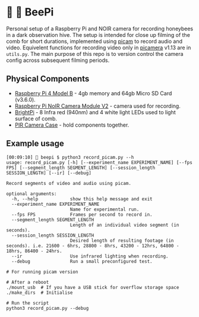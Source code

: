 # 🎥 🐝 BeePi

Personal setup of a Raspberry Pi and NOIR camera for recording honeybees in a dark observation hive. The setup is intended for close up filming of the comb for short durations, implemented using [picam](https://github.com/iizukanao/picam) to record audio and video. Equivelent functions for recording video only in [picamera](https://picamera.readthedocs.io/en/release-1.13/) v1.13 are in `utils.py`. The main purpose of this repo is to version control the camera config across subsequent filming periods.

## Physical Components

- [Raspberry Pi 4 Model B](https://thepihut.com/products/raspberry-pi-4-model-b) - 4gb memory and 64gb Micro SD Card (v3.6.0).
- [Raspberry Pi NoIR Camera Module V2](https://thepihut.com/products/raspberry-pi-noir-camera-module) - camera used for recording.
- [BrightPi](https://uk.pi-supply.com/products/bright-pi-bright-white-ir-camera-light-raspberry-pi) - 8 Infra red (940nm) and 4 white light LEDs used to light surface of comb.
- [PIR Camera Case](https://thepihut.com/products/pir-camera-case-for-raspberry-pi-4-3) - hold components together.

## Example usage

```
[00:09:10] 🚀 beepi $ python3 record_picam.py --h
usage: record_picam.py [-h] [--experiment_name EXPERIMENT_NAME] [--fps FPS] [--segment_length SEGMENT_LENGTH] [--session_length SESSION_LENGTH] [--ir] [--debug]

Record segments of video and audio using picam.

optional arguments:
  -h, --help            show this help message and exit
  --experiment_name EXPERIMENT_NAME
                        Name for experimental run.
  --fps FPS             Frames per second to record in.
  --segment_length SEGMENT_LENGTH
                        Length of an individual video segment (in seconds).
  --session_length SESSION_LENGTH
                        Desired length of resulting footage (in seconds). i.e. 21600 - 6hrs, 28800 - 8hrs, 43200 - 12hrs, 64800 - 18hrs, 86400 - 24hrs.
  --ir                  Use infrared lighting when recording.
  --debug               Run a small preconfigured test.
```

```
# For running picam version

# After a reboot
./mount_usb  # If you have a USB stick for overflow storage space
./make_dirs  # Initialise

# Run the script
python3 record_picam.py --debug
```
